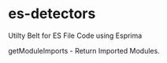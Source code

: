 # es-detectors
Utilty Belt for ES File Code using Esprima

getModuleImports - Return Imported Modules.